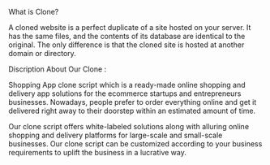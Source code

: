 
What is Clone?

A cloned website is a perfect duplicate of a site hosted on your server. It has the same files, and the contents of its database are identical to the original. 
The only difference is that the cloned site is hosted at another domain or directory.


Discription About Our Clone :

Shopping App clone script which is a ready-made online shopping and delivery app solutions for the ecommerce startups and entrepreneurs businesses.
Nowadays, people prefer to order everything online and get it delivered right away to their doorstep within an estimated amount of time.

Our  clone script offers white-labeled solutions along with alluring online shopping and delivery platforms for large-scale and small-scale businesses.
Our  clone script can be customized according to your business requirements to uplift the business in a lucrative way.
